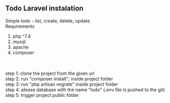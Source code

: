## Todo Laravel instalation

Simple todo - list, create, delete, update
</br>
Requirements
1. php ^7.4
2. mysql
3. apache
4. composer

</br></br>
step 1: clone the project from the given url </br>
step 2: run "composer install"; inside project folder</br>
step 3: run "php artisan migrate" inside project folder</br>
step 4: please database with the name "todo" (.env file is pushed to the git)</br>
step 5: trigger project public folder</br>

